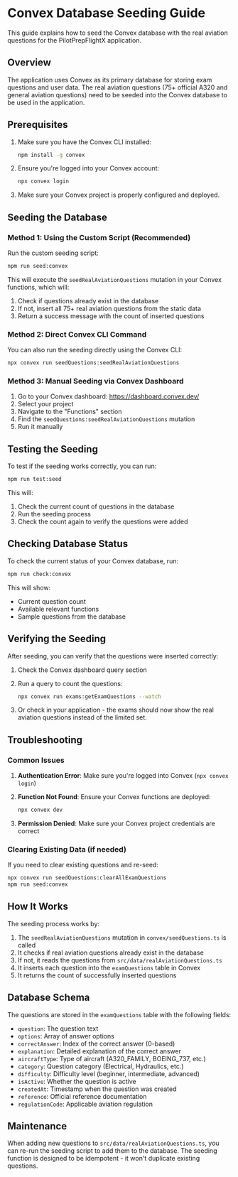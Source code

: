 # Convex Database Seeding Guide

This guide explains how to seed the Convex database with the real aviation questions for the PilotPrepFlightX application.

## Overview

The application uses Convex as its primary database for storing exam questions and user data. The real aviation questions (75+ official A320 and general aviation questions) need to be seeded into the Convex database to be used in the application.

## Prerequisites

1. Make sure you have the Convex CLI installed:
   ```bash
   npm install -g convex
   ```

2. Ensure you're logged into your Convex account:
   ```bash
   npx convex login
   ```

3. Make sure your Convex project is properly configured and deployed.

## Seeding the Database

### Method 1: Using the Custom Script (Recommended)

Run the custom seeding script:
```bash
npm run seed:convex
```

This will execute the `seedRealAviationQuestions` mutation in your Convex functions, which will:
1. Check if questions already exist in the database
2. If not, insert all 75+ real aviation questions from the static data
3. Return a success message with the count of inserted questions

### Method 2: Direct Convex CLI Command

You can also run the seeding directly using the Convex CLI:
```bash
npx convex run seedQuestions:seedRealAviationQuestions
```

### Method 3: Manual Seeding via Convex Dashboard

1. Go to your Convex dashboard: https://dashboard.convex.dev/
2. Select your project
3. Navigate to the "Functions" section
4. Find the `seedQuestions:seedRealAviationQuestions` mutation
5. Run it manually

## Testing the Seeding

To test if the seeding works correctly, you can run:
```bash
npm run test:seed
```

This will:
1. Check the current count of questions in the database
2. Run the seeding process
3. Check the count again to verify the questions were added

## Checking Database Status

To check the current status of your Convex database, run:
```bash
npm run check:convex
```

This will show:
- Current question count
- Available relevant functions
- Sample questions from the database

## Verifying the Seeding

After seeding, you can verify that the questions were inserted correctly:

1. Check the Convex dashboard query section
2. Run a query to count the questions:
   ```bash
   npx convex run exams:getExamQuestions --watch
   ```

3. Or check in your application - the exams should now show the real aviation questions instead of the limited set.

## Troubleshooting

### Common Issues

1. **Authentication Error**: Make sure you're logged into Convex (`npx convex login`)

2. **Function Not Found**: Ensure your Convex functions are deployed:
   ```bash
   npx convex dev
   ```

3. **Permission Denied**: Make sure your Convex project credentials are correct

### Clearing Existing Data (if needed)

If you need to clear existing questions and re-seed:
```bash
npx convex run seedQuestions:clearAllExamQuestions
npm run seed:convex
```

## How It Works

The seeding process works by:

1. The `seedRealAviationQuestions` mutation in `convex/seedQuestions.ts` is called
2. It checks if real aviation questions already exist in the database
3. If not, it reads the questions from `src/data/realAviationQuestions.ts`
4. It inserts each question into the `examQuestions` table in Convex
5. It returns the count of successfully inserted questions

## Database Schema

The questions are stored in the `examQuestions` table with the following fields:
- `question`: The question text
- `options`: Array of answer options
- `correctAnswer`: Index of the correct answer (0-based)
- `explanation`: Detailed explanation of the correct answer
- `aircraftType`: Type of aircraft (A320_FAMILY, BOEING_737, etc.)
- `category`: Question category (Electrical, Hydraulics, etc.)
- `difficulty`: Difficulty level (beginner, intermediate, advanced)
- `isActive`: Whether the question is active
- `createdAt`: Timestamp when the question was created
- `reference`: Official reference documentation
- `regulationCode`: Applicable aviation regulation

## Maintenance

When adding new questions to `src/data/realAviationQuestions.ts`, you can re-run the seeding script to add them to the database. The seeding function is designed to be idempotent - it won't duplicate existing questions.